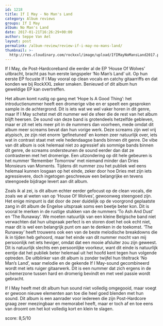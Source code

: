 ```yaml
---
id: 1218
title: If I May - No Man's Land
category: Album reviews
groups: If I May
album: No Man's Land
date: 2017-01-21T16:26:29+00:00
author: Seppe Van Ael
layout: post
permalink: /album-review/review-if-i-may-no-mans-land/
thumbnail: >-
  http://res.cloudinary.com/rockxxl/image/upload/IfIMayNoMansLand2017.png
---
```

If I May, de Post-Hardcoreband die eerder al de EP ‘House Of Wolves’ uitbracht, bracht pas hun eerste langspeler ‘No Man’s Land’ uit. Op hun eerste EP focuste If I May vooral op clean vocals en catchy gitaarriffs en dat konden we bij RockXXL zeker smaken. Benieuwd of dit album hun geweldige EP kan overtreffen.

Het album komt rustig op gang met ‘Hope Is A Good Thing’: het introductienummer heeft een dromerige vibe en er speelt een gesproken sample in de achtergrond. Dit is iets wat we wel vaker horen in dit genre, maar If I May schetst met dit nummer wel de sfeer die de rest van het album blijft heersen. De sound van deze band is grotendeels hetzelfde gebleven, maar er zit net iets meer pit in de nummers dan voorheen, mede omdat dit album meer screams bevat dan hun vorige werk. Deze screams zijn wel vrij atypisch, ze zijn niet enorm ‘gefinetuned’ en komen zeer natuurlijk over, iets wat in contrast staat met vele hedendaagse bands binnen dit genre. De vibe van dit album is ook helemaal niet zo agressief als sommige bands binnen dit genre, de screams ondersteunen de sound eerder dan dat ze contrasteren met het dromerige. Een uitzondering op dit hele gebeuren is het nummer ‘Remember Tomorrow’ met niemand minder dan Dries Monsieurs van Moments. Tijdens dit nummer zou het publiek wel eens helemaal kunnen losgaan op het einde, zeker door hoe Dries met zijn iets agressievere, doch ingetogen geschreeuw een belangrijke en tevens steengoede bijdrage levert aan dit album.

Zoals ik al zei, is dit album echter eerder gefocust op de clean vocals, die zoals we al weten van op ‘House Of Wolves’, gewoonweg steengoed zijn. Het enige minpunt is dat door de zeer duidelijk op de voorgrond geplaatste zang in dit album de Engelse uitspraak soms een beetje beter kon. Dit is vooral te merken in de rustige stukken van de nummers ‘To Ash And Dust’ en ‘The Runaway’. We moeten natuurlijk van een kleine Belgische band niet verwachten dat hun uitspraak perfect is en storen doet het ook echt niet, maar dit is wel een belangrijk punt om aan te denken in de toekomst. ‘The Runaway’ heeft trouwens ook een van de beste melodische breakdowns die ik in tijden heb gehoord, maar het einde van dit nummer mocht van mij persoonlijk net iets heviger, omdat dat een mooie afsluiter zou zijn geweest. Dit is natuurlijk slechts een persoonlijke voorkeur, want dit einde is natuurlijk eentje dat het publiek beter helemaal uit het hoofd kent tegen hun volgende optreden. De uitblinker van dit album is zonder twijfel hun titeltrack ‘No Man’s Land’, waar melodie en de gekende If I May-sound gecombineerd wordt met iets ruiger gitaarwerk. Dit is een nummer dat zich ergens in de schemerzone tussen hard en dromerig bevindt en met veel passie wordt gebracht.

If I May heeft met dit album hun sound niet volledig omgegooid, maar voegt er gewoon nieuwe elementen aan toe die heel goed blenden met hun sound. Dit album is een aanrader voor iedereen die zijn Post-Hardcore graag zeer meezingbaar en memorabel heeft, maar er toch af en toe eens van droomt om het kot volledig kort en klein te slagen.

score: 8,5/10


